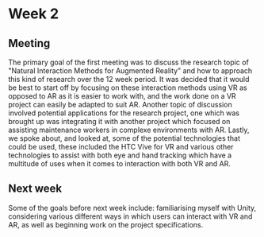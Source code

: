 # Week 2
## Meeting
The primary goal of the first meeting was to discuss the research topic of "Natural Interaction Methods for Augmented Reality" and how to approach this kind of research over the 12 week period. It was decided that it would be best to start off by focusing on these interaction methods using VR as opposed to AR as it is easier to work with, and the work done on a VR project can easily be adapted to suit AR. Another topic of discussion involved potential applications for the research project, one which was brought up was integrating it with another project which focused on assisting maintenance workers in complexe environments with AR. Lastly, we spoke about, and looked at, some of the potential technologies that could be used, these included the HTC Vive for VR and various other technologies to assist with both eye and hand tracking which have a multitude of uses when it comes to interaction with both VR and AR.
## Next week
Some of the goals before next week include: familiarising myself with Unity, considering various different ways in which users can interact with VR and AR, as well as beginning work on the project specifications. 
